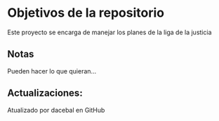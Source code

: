 # Objetivos de la repositorio

Este proyecto se encarga de manejar los planes de la liga de la justicia


## Notas
Pueden hacer lo que quieran...

## Actualizaciones:
Atualizado por dacebal en GitHub
